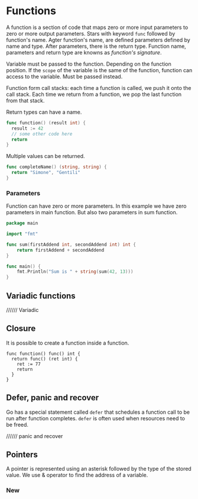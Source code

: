 # Functions

A function is a section of code that maps zero or more input parameters to zero or more output parameters. Stars with keyword `func` followed by function's name. Agter function's name, are defined parameters defined by name and type. After parameters, there is the return type. Function name, parameters and return type are knowns as *function's signature*.

Variable must be passed to the function. Depending on the function position. If the `scope` of the variable is the same of the function, function can access to the variable. Must be passed instead.

Function form call stacks: each time a function is called, we push it onto the call stack. Each time we return from a function, we pop the last function from that stack.

Return types can have a name.

```go
func function() (result int) {
  result := 42
  // some other code here
  return
}
```

Multiple values can be returned.

```go
func completeName() (string, string) {
  return "Simone", "Gentili"
}
```

### Parameters

Function can have zero or more parameters. In this example we have zero parameters in main function. But also two parameters in sum function.

```go
package main

import "fmt"

func sum(firstAddend int, secondAddend int) int {
	return firstAddend + secondAddend
}

func main() {
	fmt.Println("Sum is " + string(sum(42, 13)))
}
```

## Variadic functions

////// Variadic

## Closure

It is possible to create a function inside a function.

```fo
func function() func() int {
  return func() (ret int) {
    ret := 77
    return
  }
}
```

## Defer, panic and recover

Go has a special statement called `defer` that schedules a function call to be run after function completes. `defer` is often used when resources need to be freed.

////// panic and recover

## Pointers

A pointer is represented using an asterisk followed by the type of the stored value. We use & operator to find the address of a variable.

### New

